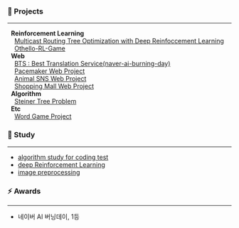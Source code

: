 <!--
**blesk011/blesk011** is a ✨ _special_ ✨ repository because its `README.md` (this file) appears on your GitHub profile.-->

### 🌱 Projects
---
&nbsp;&nbsp;**Reinforcement Learning**  
&nbsp;&nbsp;&nbsp;&nbsp;[Multicast Routing Tree Optimization with Deep Reinfoccement Learning](https://github.com/blesk011/multicast-routing-tree-optimization-deep-reinforcement-leanring)  
&nbsp;&nbsp;&nbsp;&nbsp;[Othello-RL-Game](https://github.com/blesk011/Othello-RL-Game)  
&nbsp;&nbsp;**Web**  
&nbsp;&nbsp;&nbsp;&nbsp;[BTS : Best Translation Service(naver-ai-burning-day)](https://github.com/blesk011/naver-ai-burning-day-2020)  
&nbsp;&nbsp;&nbsp;&nbsp;[Pacemaker Web Project](https://github.com/blesk011/pacemaker-django)  
&nbsp;&nbsp;&nbsp;&nbsp;[Animal SNS Web Project](https://github.com/blesk011/ANIMAL)  
&nbsp;&nbsp;&nbsp;&nbsp;[Shopping Mall Web Project](https://github.com/blesk011/SoftwareSE_WebProject)  
&nbsp;&nbsp;**Algorithm**  
&nbsp;&nbsp;&nbsp;&nbsp;[Steiner Tree Problem](https://github.com/blesk011/steiner-tree-problem)  
&nbsp;&nbsp;**Etc**  
&nbsp;&nbsp;&nbsp;&nbsp;[Word Game Project](https://github.com/blesk011/WordGame)  

### 🔭 Study  
---
- [algorithm study for coding test](https://github.com/blesk011/coding-test-study)
- [deep Reinforcement Learning](https://github.com/blesk011/study-for-deep-reinforcement-learning)
- [image preprocessing](https://github.com/blesk011/image-preprocessing-python)

### ⚡ Awards  
---
- 네이버 AI 버닝데이, 1등

<div align=center>
 
